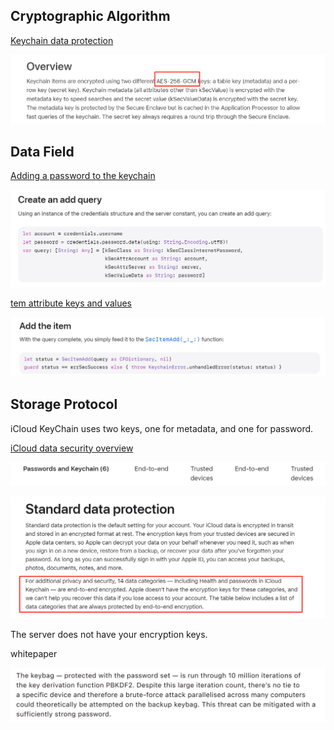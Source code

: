 ## Cryptographic Algorithm

[Keychain data protection](https://support.apple.com/en-my/guide/security/secb0694df1a/web)

![AES](fig/AES.png)

## Data Field

[Adding a password to the keychain](https://developer.apple.com/documentation/security/keychain_services/keychain_items/adding_a_password_to_the_keychain)

![add-query](fig/add-query.png)

[tem attribute keys and values](https://developer.apple.com/documentation/security/keychain_services/keychain_items/item_attribute_keys_and_values)

![item](fig/item.png)

## Storage Protocol

iCloud KeyChain uses two keys, one for metadata, and one for password.

[iCloud data security overview](https://support.apple.com/en-us/102651)

![e2e](fig/e2e.png)

![encryption](fig/encryption.png)

The server does not have your encryption keys.

whitepaper

![keybag](fig/keybag.png)
